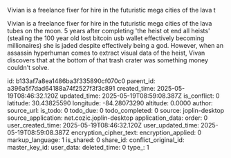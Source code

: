 Vivian is a freelance fixer for hire in the futuristic mega cities of the lava t

Vivian is a freelance fixer for hire in the futuristic mega cities of the lava tubes on the moon. 5 years after completing 'the heist ot end all heists' (stealing the 100 year old lost bitcoin usb wallet effectively becoming millionaires) she is jaded despite effectively being a god. However, when an assassin hyperhuman comes to extract visual data of the heist, Vivan discovers that at the bottom of that trash crater was something money couldn't solve. 

id: b133af7a8ea1486ba3f335890cf070c0
parent_id: a396a5f7dad64188a74f2527f3f3c891
created_time: 2025-05-19T08:46:32.120Z
updated_time: 2025-05-19T08:59:08.387Z
is_conflict: 0
latitude: 30.43825590
longitude: -84.28073290
altitude: 0.0000
author: 
source_url: 
is_todo: 0
todo_due: 0
todo_completed: 0
source: joplin-desktop
source_application: net.cozic.joplin-desktop
application_data: 
order: 0
user_created_time: 2025-05-19T08:46:32.120Z
user_updated_time: 2025-05-19T08:59:08.387Z
encryption_cipher_text: 
encryption_applied: 0
markup_language: 1
is_shared: 0
share_id: 
conflict_original_id: 
master_key_id: 
user_data: 
deleted_time: 0
type_: 1